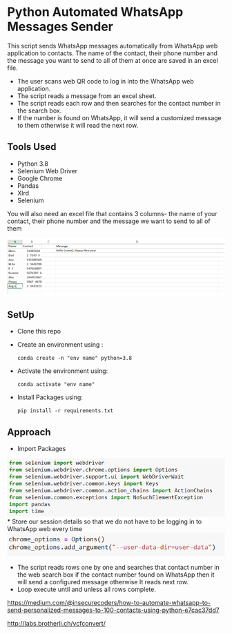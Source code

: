 # Python Automated WhatsApp Messages Sender

This script sends WhatsApp messages automatically from WhatsApp web application to contacts. The name of the contact, their phone number and the message you want to send to all of them at once are saved in an excel file.
* The user scans web QR code to log in into the WhatsApp web application.
* The script reads a message from an excel sheet.
* The script reads each row and then searches for the contact number in the search box. 
* If the number is found on WhatsApp, it will send a customized message to them otherwise it will read the next row.

## Tools Used
* Python 3.8
* Selenium Web Driver
* Google Chrome
* Pandas
* Xlrd
* Selenium<br>

You will also need an excel file that contains 3 columns- the name of your contact, their phone number and the message we want to send to all of them<br>

<img src = "Screenshots/excel.png">

## SetUp
* Clone this repo
* Create an environment using :
  ```
  conda create -n "env name" python=3.8
  
  ```
  
* Activate the environment using:

  ```
  conda activate "env name"
  ```
  
* Install Packages using:
  
  ```
  pip install -r requirements.txt 
  
  ```

## Approach
* Import Packages<br>
<img src = "Screenshots/1.png">
* Store our session details so that we do not have to be logging in to WhatsApp web every time<br>
<img src = "Screenshots/2.png">

* The script reads rows one by one and searches that contact number in the web search box if the contact number found on WhatsApp then it will send a configured message otherwise It reads next row. 
* Loop execute until and unless all rows complete.


https://medium.com/@insecurecoders/how-to-automate-whatsapp-to-send-personalized-messages-to-100-contacts-using-python-e7cac37dd7




http://labs.brotherli.ch/vcfconvert/
